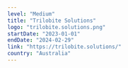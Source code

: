 ```yaml
---
level: "Medium"
title: "Trilobite Solutions"
logo: "trilobite.solutions.png"
startDate: "2023-01-01"
endDate: "2024-02-29"
link: "https://trilobite.solutions/"
country: "Australia"
---
```

